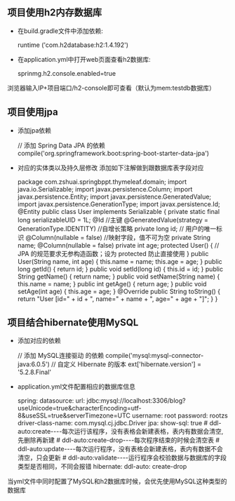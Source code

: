 ## 项目使用h2内存数据库
* 在build.gradle文件中添加依赖:

	runtime ('com.h2database:h2:1.4.192')

* 在application.yml中打开web页面查看h2数据库:

	sprinmg.h2.console.enabled=true

浏览器输入IP+项目端口/h2-console即可查看（默认为mem:testdb数据库）

##  项目使用jpa
* 添加jpa依赖

	// 添加 Spring Data JPA 的依赖
	compile('org.springframework.boot:spring-boot-starter-data-jpa')

* 对应的实体类以及持久层修改
	添加如下注解做到跟数据库表字段对应
	
	package com.zshuai.springbppt.thymeleaf.domain;
	import java.io.Serializable;
	import javax.persistence.Column;
	import javax.persistence.Entity;
	import javax.persistence.GeneratedValue;
	import javax.persistence.GenerationType;
	import javax.persistence.Id;
	@Entity
	public class User implements Serializable {
	private static final long serializableUID = 1L;
		@Id //主键
		@GeneratedValue(strategy = GenerationType.IDENTITY) //自增长策略
		private long id; // 用户的唯一标识
		@Column(nullable = false)  //映射字段，值不可为空
	 	private String name;
		@Column(nullable = false)
		private int age;
		protected User() {  // JPA 的规范要求无参构造函数；设为 protected 防止直接使用 
		}
		public User(String name, int age) {
			this.name = name;
			this.age = age;
		}
		public long getId() {
			return id;
		}
		public void setId(long id) {
			this.id = id;
		}
		public String getName() {
			return name;
		}
		public void setName(String name) {
			this.name = name;
		}
		public int getAge() {
			return age;
		}
		public void setAge(int age) {
			this.age = age;
		}
		@Override
		public String toString() {
			return "User [id=" + id + ", name=" + name + ", age=" + age + "]";
		}
	}
	
## 项目结合hibernate使用MySQL
* 添加对应的依赖
	
	// 添加 MySQL连接驱动 的依赖
	compile('mysql:mysql-connector-java:6.0.5')
	// 自定义  Hibernate 的版本
	ext['hibernate.version'] = '5.2.8.Final'

* application.yml文件配置相应的数据库信息

	spring: 
		datasource:
		    url: jdbc:mysql://localhost:3306/blog?useUnicode=true&characterEncoding=utf-8&useSSL=true&serverTimezone=UTC
		    username: root
		    password: rootzs
		    driver-class-name: com.mysql.cj.jdbc.Driver
		  jpa:
		    show-sql: true
		    # ddl-auto:create----每次运行该程序，没有表格会新建表格，表内有数据会清空,先删除再新建
		    # ddl-auto:create-drop----每次程序结束的时候会清空表
		    # ddl-auto:update----每次运行程序，没有表格会新建表格，表内有数据不会清空，只会更新
		    # ddl-auto:validate----运行程序会校验数据与数据库的字段类型是否相同，不同会报错
		    hibernate:
		      ddl-auto: create-drop 
		      
当yml文件中同时配置了MySQL和h2数据库时候，会优先使用MySQL这种类型的数据库